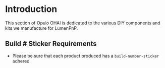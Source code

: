 # Introduction

This section of Opulo OHAI is dedicated to the various DIY components and kits we manufacture for LumenPnP.

## Build # Sticker Requirements

- Please be sure that each product produced has a `build-number-sticker` adhered
